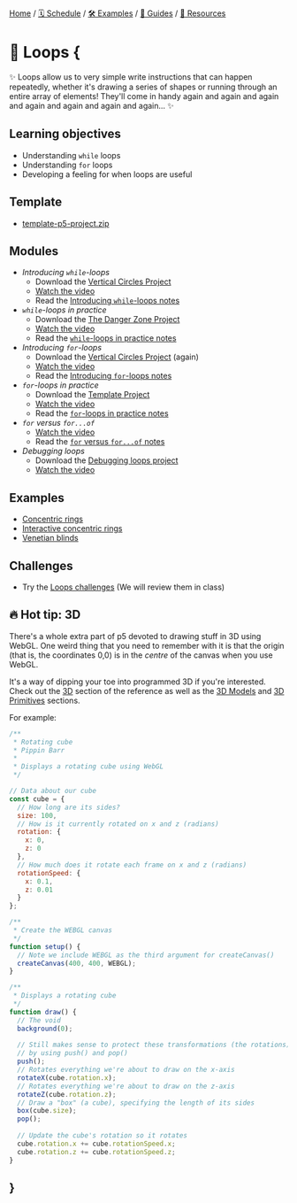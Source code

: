 [Home](../../) / [🗓 Schedule](../../schedule) / [🛠 Examples](../../examples/) / [💫 Guides](../../guides/) / [💎 Resources](../../resources.md)

# 🔁 Loops {
    
✨ Loops allow us to very simple write instructions that can happen repeatedly, whether it's drawing a series of shapes or running through an entire array of elements! They'll come in handy again and again and again and again and again and again and again... ✨

## Learning objectives

- Understanding `while` loops
- Understanding `for` loops
- Developing a feeling for when loops are useful

## Template

- [template-p5-project.zip](../../templates/template-p5-project.zip)
    
## Modules

- *Introducing `while`-loops*
  - Download the [Vertical Circles Project](./examples/vertical-circles.zip)
  - [Watch the video](https://concordia.yuja.com/V/Video?v=1089980&node=6042848&a=195309627)
  - Read the [Introducing `while`-loops notes](./introducing-while.loops.md)
- *`while`-loops in practice*
  - Download the [The Danger Zone Project](./examples/the-danger-zone.zip)
  - [Watch the video](https://concordia.yuja.com/V/Video?v=1089983&node=6042901&a=91290428)
  - Read the [`while`-loops in practice notes](./while-loops-in-practice.md)
- *Introducing `for`-loops*
  - Download the [Vertical Circles Project](./examples/vertical-circles.zip) (again)
  - [Watch the video](https://concordia.yuja.com/V/Video?v=1089976&node=6042839&a=200241546)
  - Read the [Introducing `for`-loops notes](./introducing-for-loops.md)
- *`for`-loops in practice*
  - Download the [Template Project](../../templates/template-p5-project.zip)
  - [Watch the video](https://concordia.yuja.com/V/Video?v=1089973&node=6042814&a=16500598)
  - Read the [`for`-loops in practice notes](./for-loops-in-practice.md)
- *`for` versus `for...of`*
  - [Watch the video](https://concordia.yuja.com/V/Video?v=1089975&node=6042817&a=149796131)
  - Read the [`for` versus `for...of` notes](./for-versus-for-of.md)
- *Debugging loops*
  - Download the [Debugging loops project](../../debugging/debugging-loops.zip)
  - [Watch the video](https://concordia.yuja.com/V/Video?v=1089970&node=6042790&a=204270212)

## Examples

- [Concentric rings](https://editor.p5js.org/pippinbarr/sketches/NFEMNYKUE)
- [Interactive concentric rings](https://editor.p5js.org/pippinbarr/sketches/7KfK3pK9i)
- [Venetian blinds](https://editor.p5js.org/pippinbarr/sketches/hAadmI3kr)
    
## Challenges

- Try the [Loops challenges](MISSING_LINK) (We will review them in class)

## 🔥 Hot tip: 3D

There's a whole extra part of p5 devoted to drawing stuff in 3D using WebGL. One weird thing that you need to remember with it is that the origin (that is, the coordinates 0,0) is in the *centre* of the canvas when you use WebGL.

It's a way of dipping your toe into programmed 3D if you're interested. Check out the [3D](https://p5js.org/reference/#3D:~:text=the%20browser%27s%20viewport.-,3D,-Camera) section of the reference as well as the [3D Models](https://p5js.org/reference/#:~:text=Draws%20a%20triangle.-,3D%20Models,-loadModel()) and [3D Primitives](https://p5js.org/reference/#:~:text=to%20the%20canvas.-,3D%20Primitives,-beginGeometry()) sections.

For example:

```javascript
/**
 * Rotating cube
 * Pippin Barr
 *
 * Displays a rotating cube using WebGL
 */

// Data about our cube
const cube = {
  // How long are its sides?
  size: 100,
  // How is it currently rotated on x and z (radians)
  rotation: {
    x: 0,
    z: 0
  },
  // How much does it rotate each frame on x and z (radians)
  rotationSpeed: {
    x: 0.1,
    z: 0.01
  }
};

/**
 * Create the WEBGL canvas
 */
function setup() {
  // Note we include WEBGL as the third argument for createCanvas()
  createCanvas(400, 400, WEBGL);
}

/**
 * Displays a rotating cube
 */
function draw() {
  // The void
  background(0);
  
  // Still makes sense to protect these transformations (the rotations)
  // by using push() and pop()
  push();
  // Rotates everything we're about to draw on the x-axis
  rotateX(cube.rotation.x);
  // Rotates everything we're about to draw on the z-axis
  rotateZ(cube.rotation.z);
  // Draw a "box" (a cube), specifying the length of its sides
  box(cube.size);
  pop();
  
  // Update the cube's rotation so it rotates
  cube.rotation.x += cube.rotationSpeed.x;
  cube.rotation.z += cube.rotationSpeed.z;
}
```
    
## }